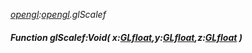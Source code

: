 _[opengl](../../modules/opengl/opengl-module.md):[opengl](../../modules/opengl/opengl-module.md).glScalef_
##### Function glScalef:Void( x:[GLfloat](../../modules/opengl/opengl-glfloat.md),y:[GLfloat](../../modules/opengl/opengl-glfloat.md),z:[GLfloat](../../modules/opengl/opengl-glfloat.md) )
